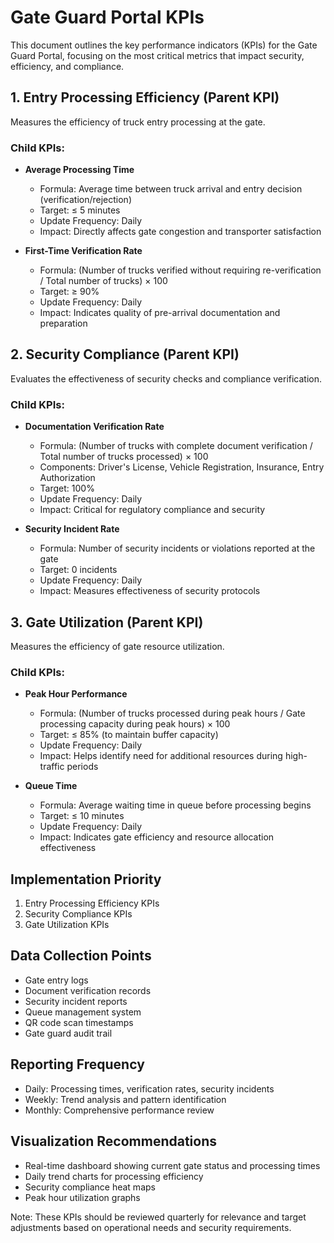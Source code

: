 # Gate Guard Portal KPIs

This document outlines the key performance indicators (KPIs) for the Gate Guard Portal, focusing on the most critical metrics that impact security, efficiency, and compliance.

## 1. Entry Processing Efficiency (Parent KPI)
Measures the efficiency of truck entry processing at the gate.

### Child KPIs:
- **Average Processing Time**
  - Formula: Average time between truck arrival and entry decision (verification/rejection)
  - Target: ≤ 5 minutes
  - Update Frequency: Daily
  - Impact: Directly affects gate congestion and transporter satisfaction

- **First-Time Verification Rate**
  - Formula: (Number of trucks verified without requiring re-verification / Total number of trucks) × 100
  - Target: ≥ 90%
  - Update Frequency: Daily
  - Impact: Indicates quality of pre-arrival documentation and preparation

## 2. Security Compliance (Parent KPI)
Evaluates the effectiveness of security checks and compliance verification.

### Child KPIs:
- **Documentation Verification Rate**
  - Formula: (Number of trucks with complete document verification / Total number of trucks processed) × 100
  - Components: Driver's License, Vehicle Registration, Insurance, Entry Authorization
  - Target: 100%
  - Update Frequency: Daily
  - Impact: Critical for regulatory compliance and security

- **Security Incident Rate**
  - Formula: Number of security incidents or violations reported at the gate
  - Target: 0 incidents
  - Update Frequency: Daily
  - Impact: Measures effectiveness of security protocols

## 3. Gate Utilization (Parent KPI)
Measures the efficiency of gate resource utilization.

### Child KPIs:
- **Peak Hour Performance**
  - Formula: (Number of trucks processed during peak hours / Gate processing capacity during peak hours) × 100
  - Target: ≤ 85% (to maintain buffer capacity)
  - Update Frequency: Daily
  - Impact: Helps identify need for additional resources during high-traffic periods

- **Queue Time**
  - Formula: Average waiting time in queue before processing begins
  - Target: ≤ 10 minutes
  - Update Frequency: Daily
  - Impact: Indicates gate efficiency and resource allocation effectiveness

## Implementation Priority
1. Entry Processing Efficiency KPIs
2. Security Compliance KPIs
3. Gate Utilization KPIs

## Data Collection Points
- Gate entry logs
- Document verification records
- Security incident reports
- Queue management system
- QR code scan timestamps
- Gate guard audit trail

## Reporting Frequency
- Daily: Processing times, verification rates, security incidents
- Weekly: Trend analysis and pattern identification
- Monthly: Comprehensive performance review

## Visualization Recommendations
- Real-time dashboard showing current gate status and processing times
- Daily trend charts for processing efficiency
- Security compliance heat maps
- Peak hour utilization graphs

Note: These KPIs should be reviewed quarterly for relevance and target adjustments based on operational needs and security requirements. 